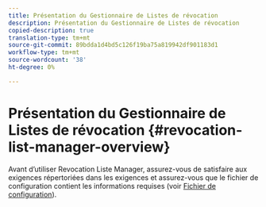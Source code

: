 ```yaml
---
title: Présentation du Gestionnaire de Listes de révocation
description: Présentation du Gestionnaire de Listes de révocation
copied-description: true
translation-type: tm+mt
source-git-commit: 89bdda1d4bd5c126f19ba75a819942df901183d1
workflow-type: tm+mt
source-wordcount: '38'
ht-degree: 0%

---
```



# Présentation du Gestionnaire de Listes de révocation {#revocation-list-manager-overview}

Avant d’utiliser Revocation Liste Manager, assurez-vous de satisfaire aux exigences répertoriées dans les exigences et assurez-vous que le fichier de configuration contient les informations requises (voir [Fichier de configuration](../policy-revocation-list-manager/revocation-config-file-props.md)).
